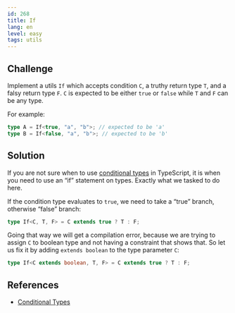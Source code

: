 ```yaml
---
id: 268
title: If
lang: en
level: easy
tags: utils
---
```


## Challenge

Implement a utils `If` which accepts condition `C`, a truthy return type `T`, and a falsy return type `F`.
`C` is expected to be either `true` or `false` while `T` and `F` can be any type.

For example:

```ts
type A = If<true, "a", "b">; // expected to be 'a'
type B = If<false, "a", "b">; // expected to be 'b'
```

## Solution

If you are not sure when to use [conditional types](https://www.typescriptlang.org/docs/handbook/2/conditional-types.html) in TypeScript, it is when you need to use an “if” statement on types.
Exactly what we tasked to do here.

If the condition type evaluates to `true`, we need to take a “true” branch, otherwise “false” branch:

```ts
type If<C, T, F> = C extends true ? T : F;
```

Going that way we will get a compilation error, because we are trying to assign `C` to boolean type and not having a constraint that shows that.
So let us fix it by adding `extends boolean` to the type parameter `C`:

```ts
type If<C extends boolean, T, F> = C extends true ? T : F;
```

## References

- [Conditional Types](https://www.typescriptlang.org/docs/handbook/2/conditional-types.html)
